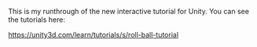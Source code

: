 This is my runthrough of the new interactive tutorial for Unity. You can see the tutorials here:

https://unity3d.com/learn/tutorials/s/roll-ball-tutorial
